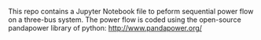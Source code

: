 This repo contains a Jupyter Notebook file to peform sequential power flow on a three-bus system.
The power flow is coded using the open-source pandapower library of python:
http://www.pandapower.org/
